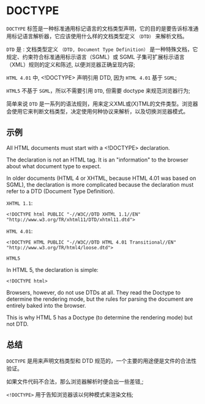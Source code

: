 # DOCTYPE
  `DOCTYPE` 标签是一种标准通用标记语言的文档类型声明，它的目的是要告诉标准通用标记语言解析器，它应该使用什么样的文档类型定义 `（DTD）` 来解析文档。
  
  `DTD` 是 : 文档类型定义 `（DTD, Document Type Definition）` 是一种特殊文档，它规定、约束符合标准通用标示语言（SGML）或 SGML 子集可扩展标示语言（XML）规则的定义和陈述, 以便浏览器正确呈现内容;

  `HTML 4.01` 中, <!DOCTYPE> 声明引用 DTD, 因为 `HTML 4.01` 基于 `SGML`;

  `HTML5` 不基于 `SGML`，所以不需要引用 `DTD`, 但需要 doctype 来规范浏览器行为;

  简单来说 `DTD` 是一系列的语法规则，用来定义XML或(X)TML的文件类型。浏览器会使用它来判断文档类型，决定使用何种协议来解析，以及切换浏览器模式。


## 示例

All HTML documents must start with a <!DOCTYPE> declaration.

The declaration is not an HTML tag. It is an "information" to the browser about what document type to expect.

In older documents (HTML 4 or XHTML, because HTML 4.01 was based on SGML), the declaration is more complicated because the declaration must refer to a DTD (Document Type Definition). 

`XHTML 1.1`:
```
<!DOCTYPE html PUBLIC "-//W3C//DTD XHTML 1.1//EN" "http://www.w3.org/TR/xhtml11/DTD/xhtml11.dtd">
```

`HTML 4.01`:
```
<!DOCTYPE HTML PUBLIC "-//W3C//DTD HTML 4.01 Transitional//EN" "http://www.w3.org/TR/html4/loose.dtd">
```

`HTML5`

In HTML 5, the declaration is simple:

```
<!DOCTYPE html>
```
Browsers, however, do not use DTDs at all. They read the Doctype to determine the rendering mode, but the rules for parsing the document are entirely baked into the browser.

This is why HTML 5 has a Doctype (to determine the rendering mode) but not DTD.

## 总结

  `DOCTYPE` 是用来声明文档类型和 DTD 规范的，一个主要的用途便是文件的合法性验证。

  如果文件代码不合法，那么浏览器解析时便会出一些差错,;
  
  `<!DOCTYPE>` 用于告知浏览器该以何种模式来渲染文档;

